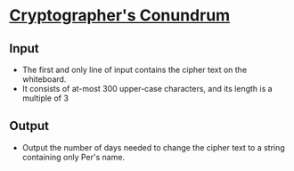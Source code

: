 # [Cryptographer's Conundrum](https://open.kattis.com/problems/conundrum)
## Input
- The first and only line of input contains the cipher text on the whiteboard.
- It consists of at-most $300$ upper-case characters, and its length is a multiple of $3$
## Output
- Output the number of days needed to change the cipher text to a string containing only Per's name.